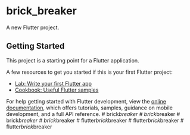 # brick_breaker

A new Flutter project.

## Getting Started

This project is a starting point for a Flutter application.

A few resources to get you started if this is your first Flutter project:

- [Lab: Write your first Flutter app](https://docs.flutter.dev/get-started/codelab)
- [Cookbook: Useful Flutter samples](https://docs.flutter.dev/cookbook)

For help getting started with Flutter development, view the
[online documentation](https://docs.flutter.dev/), which offers tutorials,
samples, guidance on mobile development, and a full API reference.
#   b r i c k _ b r e a k e r  
 #   b r i c k _ b r e a k e r  
 #   b r i c k _ b r e a k e r  
 #   b r i c k _ b r e a k e r  
 #   f l u t t e r _ b r i c k _ b r e a k e r  
 #   f l u t t e r _ b r i c k _ b r e a k e r  
 #   f l u t t e r _ b r i c k _ b r e a k e r  
 